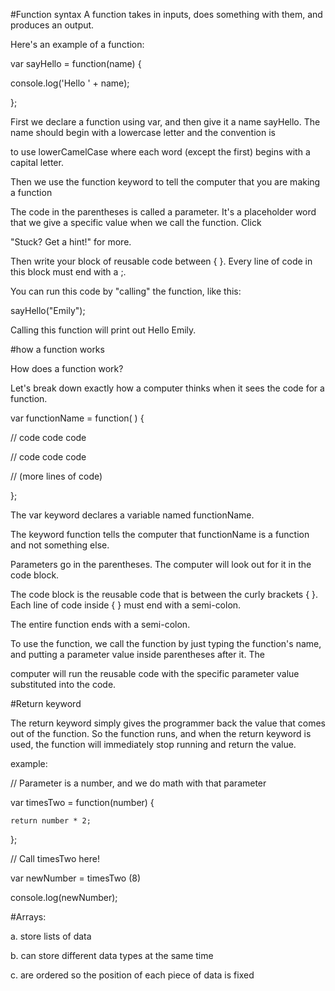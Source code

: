 #Function syntax
A function takes in inputs, does something with them, and produces an output.

Here's an example of a function:

var sayHello = function(name) {

console.log('Hello ' + name);

};

First we declare a function using var, and then give it a name sayHello. The name should begin with a lowercase letter and the convention is 

to use lowerCamelCase where each word (except the first) begins with a capital letter.

Then we use the function keyword to tell the computer that you are making a function

The code in the parentheses is called a parameter. It's a placeholder word that we give a specific value when we call the function. Click 

"Stuck? Get a hint!" for more.

Then write your block of reusable code between { }. Every line of code in this block must end with a ;.

You can run this code by "calling" the function, like this:

sayHello("Emily");

Calling this function will print out Hello Emily.

#how a function works

How does a function work?

Let's break down exactly how a computer thinks when it sees the code for a function.

var functionName = function( ) {

// code code code

// code code code
 
 // (more lines of code)

};

The var keyword declares a variable named functionName.

The keyword function tells the computer that functionName is a function and not something else.

Parameters go in the parentheses. The computer will look out for it in the code block.

The code block is the reusable code that is between the curly brackets { }. Each line of code inside { } must end with a semi-colon.

The entire function ends with a semi-colon.

To use the function, we call the function by just typing the function's name, and putting a parameter value inside parentheses after it. The 

computer will run the reusable code with the specific parameter value substituted into the code.

#Return keyword

The return keyword simply gives the programmer back the value that comes out of the function. So the function runs, and when the return keyword is used, the function will immediately stop running and return the value.

example:

// Parameter is a number, and we do math with that parameter

var timesTwo = function(number) {

    return number * 2;
};

// Call timesTwo here!

var newNumber = timesTwo (8)

console.log(newNumber);

#Arrays:

a. store lists of data

b. can store different data types at the same time

c. are ordered so the position of each piece of data is fixed